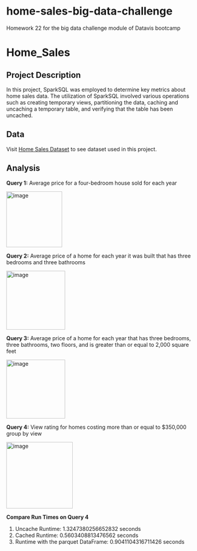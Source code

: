 # home-sales-big-data-challenge
Homework 22 for the big data challenge module of Datavis bootcamp

# Home_Sales

## Project Description
In this project, SparkSQL was employed to determine key metrics about home sales data. The utilization of SparkSQL involved various operations such as creating temporary views, partitioning the data, caching and uncaching a temporary table, and verifying that the table has been uncached.

## Data
Visit [Home Sales Dataset](https://2u-data-curriculum-team.s3.amazonaws.com/dataviz-classroom/v1.2/22-big-data/home_sales_revised.csv) to see dataset used in this project. 

## Analysis
**Query 1:** Average price for a four-bedroom house sold for each year

  <img width="147" alt="image" src="https://github.com/priyajainnyc/home-sales-big-data-challenge/assets/124069684/aaec30fa-0d4c-475b-a7ce-61741aaf1fa4">

**Query 2:** Average price of a home for each year it was built that has three bedrooms and three bathrooms 
 
  <img width="155" alt="image" src="https://github.com/yeyanwang/Home_Sales/assets/120543690/3f9a7a9e-3ca6-4324-8446-622c3ed93d68">

**Query 3:** Average price of a home for each year that has three bedrooms, three bathrooms, two floors, and is greater than or equal to 2,000 square feet

  <img width="155" alt="image" src="https://github.com/yeyanwang/Home_Sales/assets/120543690/d1aafe21-d5b5-43b7-b2e2-66af0c84b73c">

**Query 4:** View rating for homes costing more than or equal to $350,000 group by view
 
  <img width="175" alt="image" src="https://github.com/yeyanwang/Home_Sales/assets/120543690/8064515d-6c0c-4ae2-bbf1-6a6ef6169884">

**Compare Run Times on Query 4**
1. Uncache Runtime: 1.3247380256652832 seconds
2. Cached Runtime: 0.5603408813476562 seconds
3. Runtime with the parquet DataFrame: 0.9041104316711426 seconds
